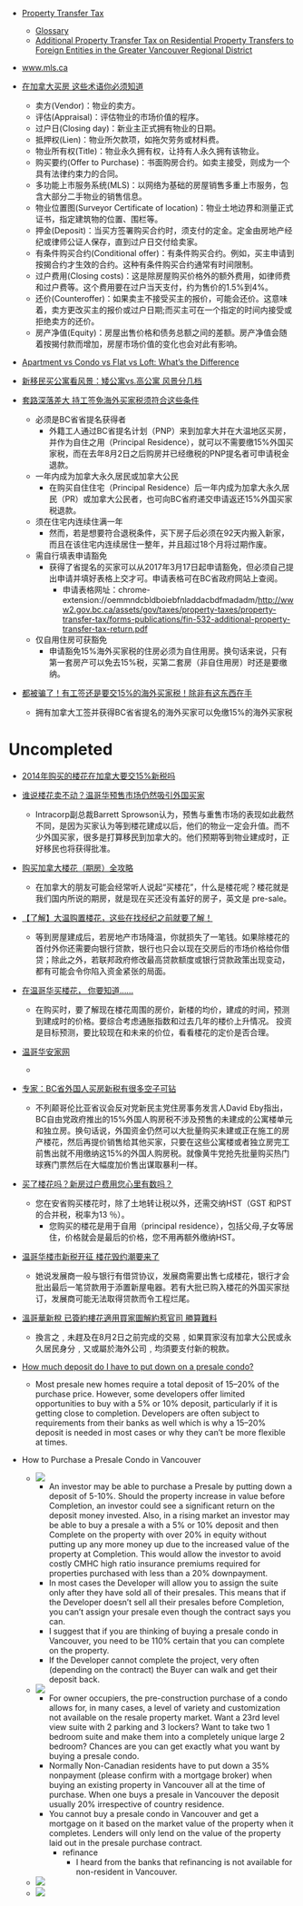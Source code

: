  - [Property Transfer Tax](http://www2.gov.bc.ca/gov/content/taxes/property-taxes/property-transfer-tax)
    - [Glossary](http://www2.gov.bc.ca/gov/content/taxes/property-taxes/help-centre/glossary#foreign-national)
    - [Additional Property Transfer Tax on
       Residential Property Transfers to Foreign Entities
       in the Greater Vancouver Regional District](http://www2.gov.bc.ca/assets/gov/taxes/property-taxes/property-transfer-tax/forms-publications/is-006-additional-property-transfer-tax-foreign-entities-vancouver.pdf)
 - www.mls.ca
 - [在加拿大买房 这些术语你必须知道](http://house.yorkbbs.ca/article/estate_nous/1573319.html)
    - 卖方(Vendor)：物业的卖方。
    - 评估(Appraisal)：评估物业的市场价值的程序。
    - 过户日(Closing day)：新业主正式拥有物业的日期。
    - 抵押权(Lien)：物业所欠款项，如拖欠劳务或材料费。
    - 物业所有权(Title)：物业永久拥有权，让持有人永久拥有该物业。
    - 购买要约(Offer to Purchase)：书面购房合约。如卖主接受，则成为一个具有法律约束力的合同。
    - 多功能上市服务系统(MLS)：以网络为基础的房屋销售多重上市服务，包含大部分二手物业的销售信息。
    - 物业位置图(Surveyor Certificate of location)：物业土地边界和测量正式证书，指定建筑物的位置、围栏等。
    - 押金(Deposit)：当买方签署购买合约时，须支付的定金。定金由房地产经纪或律师公证人保存，直到过户日交付给卖家。
    - 有条件购买合约(Conditional offer)：有条件购买合约。例如，买主申请到按揭合约才生效的合约。这种有条件购买合约通常有时间限制。
    - 过户费用(Closing costs)：这是除房屋购买价格外的额外费用，如律师费和过户费等。这个费用要在过户当天支付，约为售价的1.5%到4%。
    - 还价(Counteroffer)：如果卖主不接受买主的报价，可能会还价。这意味着，卖方更改买主的报价或过户日期;而买主可在一个指定的时间内接受或拒绝卖方的还价。
    - 房产净值(Equity)：房屋出售价格和债务总额之间的差额。房产净值会随着按揭付款而增加，房屋市场价值的变化也会对此有影响。
    
 - [Apartment vs Condo vs Flat vs Loft: What’s the Difference](https://www.needtosellmyhousefast.com/apartment-vs-condo-vs-flat-vs-loft/)
 - [新移民买公寓看风景：矮公寓vs.高公寓 风景分几档](http://www.canadameet.cn/House/view-2599-1/)
 - [套路深落差大 持工签免海外买家税须符合这些条件](http://www.bcbay.com/news/2017/03/19/483251.html)
    - 必须是BC省省提名获得者
        - 外籍工人通过BC省提名计划（PNP）来到加拿大并在大温地区买房，并作为自住之用（Principal Residence），就可以不需要缴15%外国买家税，而在去年8月2日之后购房并已经缴税的PNP提名者可申请税金退款。
    - 一年内成为加拿大永久居民或加拿大公民
        - 在购买自住住宅（Principal Residence）后一年内成为加拿大永久居民（PR）或加拿大公民者，也可向BC省府递交申请返还15%外国买家税退款。
    - 须在住宅内连续住满一年
        - 然而，若是想要符合退税条件，买下房子后必须在92天内搬入新家，而且在该住宅内连续居住一整年，并且超过18个月将过期作废。
    - 需自行填表申请豁免
        - 获得了省提名的买家可以从2017年3月17日起申请豁免，但必须自己提出申请并填好表格上交才可。申请表格可在BC省政府网站上查阅。
            - 申请表格网址：chrome-extension://oemmndcbldboiebfnladdacbdfmadadm/http://www2.gov.bc.ca/assets/gov/taxes/property-taxes/property-transfer-tax/forms-publications/fin-532-additional-property-transfer-tax-return.pdf
    - 仅自用住房可获豁免
        - 申请豁免15%海外买家税的住房必须为自住用房。换句话来说，只有第一套房产可以免去15%税，买第二套房（非自住用房）时还是要缴纳。
 - [都被骗了！有工签还是要交15%的海外买家税！除非有这东西在手](http://wribao.php230.com/category/news/1502651.html)
    - 拥有加拿大工签并获得BC省省提名的海外买家可以免缴15%的海外买家税
 
# Uncompleted

 - [2014年购买的楼花在加拿大要交15%新税吗](https://zhidao.baidu.com/question/371987152547067924.html)
 
 - [谁说楼花卖不动？温哥华预售市场仍然吸引外国买家](http://sanwen8.cn/p/524lwts.html)
    - Intracorp副总裁Barrett Sprowson认为，预售与重售市场的表现如此截然不同，是因为买家认为等到楼花建成以后，他们的物业一定会升值。而不少外国买家，很多是打算移民到加拿大的。他们预期等到物业建成时，正好移民也将获得批准。
    
 - [购买加拿大楼花（期房）全攻略](http://jingyan.baidu.com/article/fcb5aff7b05e26edab4a7172.html)
    - 在加拿大的朋友可能会经常听人说起“买楼花”，什么是楼花呢？楼花就是我们国内所说的期房，就是现在买还没有盖好的房子，英文是 pre-sale。
    
 - [【了解】大温购置楼花，这些在找经纪之前就要了解！](http://qoofan.com/read/7GaDRX19lo.html)
    - 等到房屋建成后，若房地产市场降温，你就损失了一笔钱。如果除楼花的首付外你还需要向银行贷款，银行也只会以现在交房后的市场价格给你借贷；除此之外，若联邦政府修改最高贷款额度或银行贷款政策出现变动，都有可能会令你陷入资金紧张的局面。
    
 - [在温哥华买楼花， 你要知道......](http://sanwen8.cn/p/4de20aW.html)
    - 在购买时，要了解现在楼花周围的房价，新楼的均价，建成的时间，预测到建成时的价格。要综合考虑通胀指数和过去几年的楼价上升情况。 投资是目标预测，要比较现在和未来的价位，看看楼花的定价是否合理。
    
 - [温哥华安家网](http://i.youku.com/i/UMTUxMDE4NzA0?spm=a2h0j.8191423.module_basic_relation.5~5!2~5~5!12~5!2~1~3!2~8~A&from=y1.2-1-103.3.10-3)
    - [](http://angelhome.ca/)
    
 - [专家：BC省外国人买房新税有很多空子可钻](http://www.rcinet.ca/zh/2016/07/27/59285/)
    - 不列颠哥伦比亚省议会反对党新民主党住房事务发言人David Eby指出，BC自由党政府推出的15%外国人购房税不涉及预售的未建成的公寓楼单元和独立房。换句话说，外国资金仍然可以大批量购买未建或正在施工的房产楼花，然后再提价销售给其他买家，只要在这些公寓楼或者独立房完工前售出就不用缴纳这15%的外国人购房税。就像黄牛党抢先批量购买热门球赛门票然后在大幅度加价售出谋取暴利一样。
    
 - [买了楼花吗？新房过户费用您心里有数吗？](http://www.realfinder.com/温哥华房产/房屋百科/公寓常识/买了楼花吗？新房过户费用您心里有数吗？/)
    - 您在安省购买楼花时，除了土地转让税以外，还需交纳HST（GST 和PST 的合并税，税率为13 ％）。
        - 您购买的楼花是用于自用（principal residence），包括父母,子女等居住，价格就会是最后的价格，您不用再额外缴纳HST。
        
 - [温哥华楼市新税开征 楼花毁约潮要来了](http://www.bcbay.com/news/2016/08/02/433750.html)
    - 她说发展商一般与银行有借贷协议，发展商需要出售七成楼花，银行才会批出最后一笔贷款用于添置新屋电器。若有大批已购入楼花的外国买家挞订，发展商可能无法取得贷款而令工程烂尾。
    
 - [溫哥華新稅 已簽約樓花適用買家圖解約惹官司 勝算難料](http://www.mingpaocanada.com/tor/htm/News/20160730/tra1_r.htm)   
    - 換言之﹐未趕及在8月2日之前完成的交易﹐如果買家沒有加拿大公民或永久居民身分﹐又或屬於海外公司﹐均須要支付新的稅款。
    
 - [How much deposit do I have to put down on a presale condo?](http://www.macmarketingsolutions.com/blog/how-much-deposit-do-i-have-to-put-down-on-a-presale-condo)
    - Most presale new homes require a total deposit of 15–20% of the purchase price. However, some developers offer limited opportunities to buy with a 5% or 10% deposit, particularly if it is getting close to completion. Developers are often subject to requirements from their banks as well which is why a 15–20% deposit is needed in most cases or why they can’t be more flexible at times.
    
 - How to Purchase a Presale Condo in Vancouver
    - ![](http://www.mikestewart.ca/how-to-purchase-a-presale-condo-in-vancouver-1-advantages-for-investors/)
        - An investor may be able to purchase a Presale by putting down a deposit of 5-10%. Should the property increase in value before Completion, an investor could see a significant return on the deposit money invested. Also, in a rising market an investor may be able to buy a presale a with a 5% or 10% deposit and then Complete on the property with over 20% in equity without putting up any more money up due to the increased value of the property at Completion. This would allow the investor to avoid costly CMHC high ratio insurance premiums required for properties purchased with less than a 20% downpayment.
        - In most cases the Developer will allow you to assign the suite only after they have sold all of their presales. This means that if the Developer doesn’t sell all their presales before Completion, you can’t assign your presale even though the contract says you can.
        - I suggest that if you are thinking of buying a presale condo in Vancouver, you need to be 110% certain that you can complete on the property.
        - If the Developer cannot complete the project, very often (depending on the contract) the Buyer can walk and get their deposit back.
    - ![](http://www.mikestewart.ca/how-to-buy-a-pre-construction-condo-2-advantages-for-owneroccupiers/)
        -  For owner occupiers, the pre-construction purchase of a condo allows for, in many cases, a level of variety and customization not available on the resale property market. Want a 23rd level view suite with 2 parking and 3 lockers? Want to take two 1 bedroom suite and make them into a completely unique large 2 bedroom? Chances are you can get exactly what you want by buying a presale condo.
        - Normally Non-Canadian residents have to put down a 35% nonpayment (please confirm with a mortgage broker) when buying an existing property in Vancouver all at the time of purchase. When one buys a presale in Vancouver the deposit usually 20% irrespective of country residence.
        - You cannot buy a presale condo in Vancouver and get a mortgage on it based on the market value of the property when it completes. Lenders will only lend on the value of the property laid out in the presale purchase contract.
            - refinance
                - I heard from the banks that refinancing is not available for non-resident in Vancouver.
    - ![](http://www.mikestewart.ca/how-to-buy-vancouver-condo-presales-3-disadvantages-risks/)
    - ![](http://www.mikestewart.ca/an-answer-to-florins-question-can-a-presale-bought-high-ratio-be-completed-on-low-ratio/)